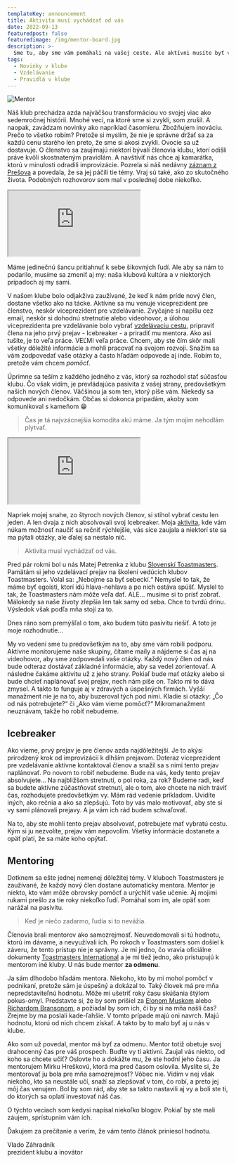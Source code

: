 ```yaml
---
templateKey: announcement
title: Aktivita musí vychádzať od vás
date: 2022-09-13
featuredpost: false
featuredimage: /img/mentor-board.jpg
description: >-
  Sme tu, aby sme vám pomáhali na vašej ceste. Ale aktívni musíte byť vy.
tags:
  - Novinky v klube
  - Vzdelávanie
  - Pravidlá v klube
---
```

![Mentor](/img/mentor-board.jpg)

Náš klub prechádza azda najväčšou transformáciou vo svojej viac ako sedemročnej histórii. Mnohé veci, na ktoré sme si zvykli, som zrušil. A naopak, zavádzam novinky ako napríklad časomieru. Zbožňujem inováciu. Prečo to všetko robím? Pretože si myslím, že nie je správne držať sa za každú cenu starého len preto, že sme si akosi zvykli. Ovocie sa už dostavuje. O členstvo sa zaujímajú niektorí bývalí členovia klubu, ktorí odišli práve kvôli skostnateným pravidlám. A navštíviť nás chce aj kamarátka, ktorú v minulosti odradili improvizácie. Pozrela si náš nedávny [záznam z Prešova](https://youtu.be/C-pBrjWYDPg) a povedala, že sa jej páčili tie témy. Vraj sú také, ako zo skutočného života. Podobných rozhovorov som mal v poslednej dobe niekoľko.

<div class="video-container">
  <iframe class="video-iframe" src="https://www.youtube.com/embed/C-pBrjWYDPg"></iframe>
</div>

Máme jedinečnú šancu pritiahnuť k sebe šikovných ľudí. Ale aby sa nám to podarilo, musíme sa zmeniť aj my: naša klubová kultúra a v niektorých prípadoch aj my sami.

V našom klube bolo odjakživa zaužívané, že keď k nám príde nový člen, dostane všetko ako na tácke. Aktívne sa mu venuje viceprezident pre členstvo, neskôr viceprezident pre vzdelávanie. Zvyčajne si napíšu cez email, neskôr si dohodnú stretnutie alebo videohovor, a úlohou viceprezidenta pre vzdelávanie bolo vybrať [vzdelávaciu cestu](https://www.toastmasters.org/education/pathways), pripraviť člena na jeho prvý prejav - Icebreaker - a priradiť mu mentora. Ako asi tušíte, je to veľa práce. VEĽMI veľa práce. Chcem, aby ste čím skôr mali všetky dôležité informácie a mohli pracovať na svojom rozvoji. Snažím sa vám zodpovedať vaše otázky a často hľadám odpovede aj inde. Robím to, pretože vám chcem *pomôcť*.

Úprimne sa teším z každého jedného z vás, ktorý sa rozhodol stať súčasťou klubu. Čo však vidím, je prevládajúca pasivita z vašej strany, predovšetkým našich nových členov. Väčšinou ja som ten, ktorý píše vám. Niekedy sa odpovede ani nedočkám. Občas si dokonca pripadám, akoby som komunikoval s kameňom 😁

> Čas je tá najvzácnejšia komodita akú máme. Ja tým mojim nehodlám plytvať.

<div class="video-container">
  <iframe class="video-iframe" src="https://www.youtube.com/embed/lGlxwWSVnOY"></iframe>
</div>

Napriek mojej snahe, zo štyroch nových členov, si stihol vybrať cestu len jeden. A len dvaja z nich absolvovali svoj Icebreaker. Moja [aktivita](https://youtu.be/lGlxwWSVnOY), kde vám núkam možnosť naučiť sa rečniť rýchlejšie, vás síce zaujala a niektorí ste sa ma pýtali otázky, ale ďalej sa nestalo nič.

> Aktivita musí vychádzať od vás.

Pred pár rokmi bol u nás Matej Petrenka z klubu [Slovenskí Toastmasters](https://slovenski.toastmasters.sk/). Pamätám si jeho vzdelávací prejav na školení vedúcich klubov Toastmasters. Volal sa: „Nebojme sa byť sebeckí.“ Nemyslel to tak, že máme byť egoisti, ktorí idú hlava-nehlava a po nich ostáva spúšť. Myslel to tak, že Toastmasters nám môže veľa dať. ALE... musíme si to prísť zobrať. Málokedy sa naše životy zlepšia len tak samy od seba. Chce to tvrdú drinu. Výsledok však podľa mňa stojí za to.

Dnes ráno som premýšľal o tom, ako budem túto pasivitu riešiť. A toto je moje rozhodnutie...

My vo vedení sme tu predovšetkým na to, aby sme vám robili podporu. Aktívne monitorujeme naše skupiny, čítame maily a nájdeme si čas aj na videohovor, aby sme zodpovedali vaše otázky. Každý nový člen od nás bude odteraz dostávať základné informácie, aby sa vedel zorientovať. A následne čakáme aktivitu už z jeho strany. Pokiaľ bude mať otázky alebo si bude chcieť naplánovať svoj prejav, nech nám píše on. Takto mi to dáva zmysel. A takto to funguje aj v zdravých a úspešných firmách. Vyšší manažment nie je na to, aby buzeroval tých pod nimi. Kladie si otázky: „Čo od nás potrebujete?“ či „Ako vám vieme pomôcť?“ Mikromanažment neuznávam, takže ho robiť nebudeme.

## Icebreaker
Ako vieme, prvý prejav je pre členov azda najdôležitejší. Je to akýsi prirodzený krok od improvizácií k dlhším prejavom. Doteraz viceprezident pre vzdelávanie aktívne kontaktoval členov a snažil sa s nimi tento prejav naplánovať. Po novom to robiť nebudeme. Bude na vás, kedy tento prejav absolvujete... Na najbližšom stretnutí, o pol roka, za rok? Budeme radi, keď sa budete aktívne zúčastňovať stretnutí, ale o tom, ako chcete na nich tráviť čas, rozhodujete predovšetkým vy. Mám rád vedenie príkladom. Uvidíte iných, ako rečnia a ako sa zlepšujú. Toto by vás malo motivovať, aby ste si vy sami plánovali prejavy. A ja vám ich rád budem schvaľovať.

Na to, aby ste mohli tento prejav absolvovať, potrebujete mať vybratú cestu. Kým si ju nezvolíte, prejav vám nepovolím. Všetky informácie dostanete a opäť platí, že sa máte koho opýtať.

## Mentoring
Dotknem sa ešte jednej nemenej dôležitej témy. V kluboch Toastmasters je zaužívané, že každý nový člen dostane automaticky mentora. Mentor je niekto, kto vám môže obrovsky pomôcť a urýchliť vaše učenie. Aj mojimi rukami prešlo za tie roky niekoľko ľudí. Pomáhal som im, ale opäť som narážal na pasivitu.

> Keď je niečo zadarmo, ľudia si to nevážia.

Členovia brali mentorov ako samozrejmosť. Neuvedomovali si tú hodnotu, ktorú im dávame, a nevyužívali ich. Po rokoch v Toastmasters som došiel k záveru, že tento prístup nie je správny. Je mi jedno, čo vravia oficiálne dokumenty [Toastmasters International](https://www.toastmasters.org/) a je mi tiež jedno, ako pristupujú k mentorom iné kluby. U nás bude mentor **za odmenu**.

Ja sám dlhodobo hľadám mentora. Niekoho, kto by mi mohol pomôcť v podnikaní, pretože sám je úspešný a dokázal to. Taký človek má pre mňa nepredstaviteľnú hodnotu. Môže mi ušetriť roky času skúšania štýlom pokus-omyl. Predstavte si, že by som prišiel za [Elonom Muskom](https://en.wikipedia.org/wiki/Elon_Musk) alebo [Richardom Bransonom](https://en.wikipedia.org/wiki/Richard_Branson), a požiadal by som ich, či by si na mňa našli čas? Zrejme by ma poslali kade-ľahšie. V tomto prípade majú oni navrch. Majú hodnotu, ktorú od nich chcem získať. A takto by to malo byť aj u nás v klube.

Ako som už povedal, mentor má byť za odmenu. Mentor totiž obetuje svoj drahocenný čas pre váš prospech. Buďte vy tí aktívni. Zaujal vás niekto, od koho sa chcete učiť? Oslovte ho a dokážte mu, že ste hodní jeho času. Ja mentorujem Mirku Hreškovú, ktorá ma pred časom oslovila. Myslíte si, že mentorovať ju bola pre mňa samozrejmosť? Vôbec nie. Vidím v nej však niekoho, kto sa neustále učí, snaží sa zlepšovať v tom, čo robí, a preto jej môj čas venujem. Bol by som rád, aby ste sa takto nastavili aj vy a boli ste tí, do ktorých sa oplatí investovať náš čas.

O týchto veciach som kedysi napísal niekoľko blogov. Pokiaľ by ste mali záujem, sprístupním vám ich.

Ďakujem za prečítanie a verím, že vám tento článok priniesol hodnotu.

Vlado Záhradník<br/>
prezident klubu a inovátor